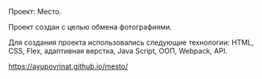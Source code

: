 Проект: Место.

Проект создан с целью обмена фотографиями.

Для создания проекта использовались следующие технологии: HTML, CSS, Flex, адаптивная верстка, Java Script, ООП, Webpack, API.

https://ayupovrinat.github.io/mesto/
